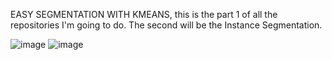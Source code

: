 EASY SEGMENTATION WITH KMEANS, this is the part 1 of all the repositories I'm going to do. The second will be the Instance Segmentation.

![image](https://github.com/guilhermegobbo/IMAGE-SEGMENTATION-clustering-/assets/136920721/69a6eb28-87bc-4bb8-835f-be3374422750)
![image](https://github.com/guilhermegobbo/IMAGE-SEGMENTATION-clustering-/assets/136920721/26d91e12-5b77-40ad-bc81-24fa6e244038)
